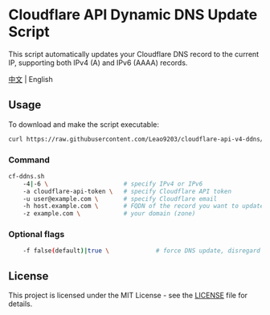 # Cloudflare API Dynamic DNS Update Script

This script automatically updates your Cloudflare DNS record to the current IP, supporting both IPv4 (A) and IPv6 (AAAA) records.

[中文](README_zh.md) | English

## Usage

To download and make the script executable:

```sh
curl https://raw.githubusercontent.com/Leao9203/cloudflare-api-v4-ddns/dev/cf-v4-ddns.sh > /usr/local/bin/cf-ddns.sh && chmod +x /usr/local/bin/cf-ddns.sh
```

### Command

```sh
cf-ddns.sh
	-4|-6 \                    	# specify IPv4 or IPv6
    -a cloudflare-api-token \   # specify Cloudflare API token
    -u user@example.com \       # specify Cloudflare email
    -h host.example.com \       # FQDN of the record you want to update
    -z example.com \            # your domain (zone)
```

### Optional flags

```sh
    -f false(default)|true \             # force DNS update, disregard local stored IP
```

## License

This project is licensed under the MIT License - see the [LICENSE](LICENSE) file for details.
